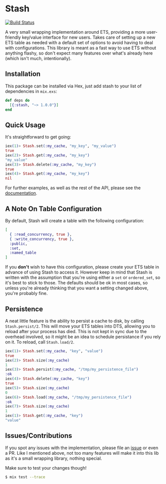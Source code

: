 # Stash
[![Build Status](https://travis-ci.org/zackehh/stash.svg?branch=master)](https://travis-ci.org/zackehh/stash)

A very small wrapping implementation around ETS, providing a more user-friendly key/value interface for new users. Takes care of setting up a new ETS table as needed with a default set of options to avoid having to deal with configurations. This library is meant as a fast way to use ETS without anything flashy, so don't expect many features over what's already here (which isn't much, intentionally).

## Installation

This package can be installed via Hex, just add stash to your list of dependencies in `mix.exs`:

```elixir
def deps do
  [{:stash, "~> 1.0.0"}]
end
```

## Quick Usage

It's straightforward to get going:

```elixir
iex(1)> Stash.set(:my_cache, "my_key", "my_value")
true
iex(2)> Stash.get(:my_cache, "my_key")
"my_value"
iex(3)> Stash.delete(:my_cache, "my_key")
true
iex(4)> Stash.get(:my_cache, "my_key")
nil
```

For further examples, as well as the rest of the API, please see the [documentation](http://hexdocs.pm/stash/Stash.html).

## A Note On Table Configuration

By default, Stash will create a table with the following configuration:

```elixir
[
  { :read_concurrency, true },
  { :write_concurrency, true },
  :public,
  :set,
  :named_table
]
```

If you **don't** wish to have this configuration, please create your ETS table in advance of using Stash to access it. However keep in mind that Stash is written with the assumption that you're using either a `set` or `ordered_set`, so it's best to stick to those. The defaults should be ok in most cases, so unless you're already thinking that you want a setting changed above, you're probably fine.

## Persistence

A neat little feature is the ability to persist a cache to disk, by calling `Stash.persist/2`. This will move your ETS tables into DTS, allowing you to reload after your process has died. This is not kept in sync due to the overhead involved, so it might be an idea to schedule persistance if you rely on it. To reload, call `Stash.load/2`.

```elixir
iex(1)> Stash.set(:my_cache, "key", "value")
true
iex(2)> Stash.size(:my_cache)
1
iex(3)> Stash.persist(:my_cache, "/tmp/my_persistence_file")
:ok
iex(4)> Stash.delete(:my_cache, "key")
true
iex(5)> Stash.size(:my_cache)
0
iex(6)> Stash.load(:my_cache, "/tmp/my_persistence_file")
:ok
iex(7)> Stash.size(:my_cache)
1
iex(1)> Stash.get(:my_cache, "key")
"value"
```

## Issues/Contributions

If you spot any issues with the implementation, please file an [issue](http://github.com/zackehh/stash/issues) or even a PR. Like I mentioned above, not too many features will make it into this lib as it's a small wrapping library, nothing special.

Make sure to test your changes though!

```bash
$ mix test --trace
```
